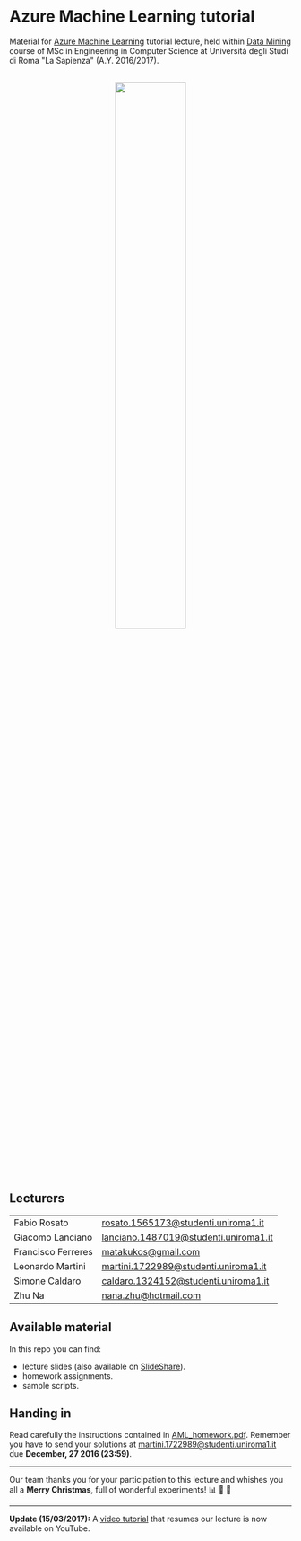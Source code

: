 # Azure Machine Learning tutorial

Material for [Azure Machine Learning](https://azure.microsoft.com/it-it/services/machine-learning/) tutorial lecture, held within 
[Data Mining](http://aris.me/index.php/data-mining-2016) course of MSc in Engineering in Computer Science at Università degli Studi 
di Roma "La Sapienza" (A.Y. 2016/2017).  
<br><p align="center"><img src="https://azure.microsoft.com/svghandler/machine-learning/?width=600&height=315" width=50%/></p>

## Lecturers

|                  |                                     |
|------------------|-------------------------------------|  
|Fabio Rosato      |rosato.1565173@studenti.uniroma1.it  |  
|Giacomo Lanciano  |lanciano.1487019@studenti.uniroma1.it|  
|Francisco Ferreres|matakukos@gmail.com                  |  
|Leonardo Martini  |martini.1722989@studenti.uniroma1.it |  
|Simone Caldaro    |caldaro.1324152@studenti.uniroma1.it |  
|Zhu Na            |nana.zhu@hotmail.com                 |  

## Available material

In this repo you can find:
- lecture slides (also available on [SlideShare](http://www.slideshare.net/GiacomoLanciano/azure-machine-learning-tutorial)).
- homework assignments.
- sample scripts.

## Handing in

Read carefully the instructions contained in [AML_homework.pdf](https://github.com/giacomolanciano/Azure-Machine-Learning-tutorial/blob/master/homework/AML_homework.pdf). 
Remember you have to send your solutions at martini.1722989@studenti.uniroma1.it due **December, 27 2016 (23:59)**.

---

Our team thanks you for your participation to this lecture and whishes you all a **Merry Christmas**, full of wonderful experiments! :bar_chart: :santa: :christmas_tree:

---

**Update (15/03/2017):** A [video tutorial](https://youtu.be/_zvPX6Kk7z8) that resumes our lecture is now available on YouTube.

